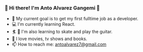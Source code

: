 ### :sunflower: Hi there! I'm Anto Alvarez Gangemi :sunflower:

- :beginner: My current goal is to get my first fulltime job as a developer.
- :computer: I'm currently learning React.
- :surfer: :guitar: I'm also learning to skate and play the guitar.
- :movie_camera: I love movies, tv shows and books.
- 📫 How to reach me: antoalvarez7@gmail.com


